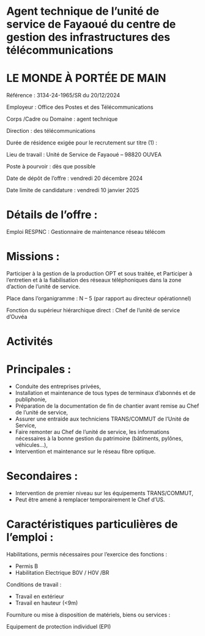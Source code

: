 # Agent technique de l’unité de service de Fayaoué du centre de gestion des infrastructures des télécommunications

# LE MONDE À PORTÉE DE MAIN

Référence : 3134-24-1965/SR du 20/12/2024

Employeur : Office des Postes et des Télécommunications

Corps /Cadre ou Domaine : agent technique

Direction : des télécommunications

Durée de résidence exigée pour le recrutement sur titre (1) :

Lieu de travail : Unité de Service de Fayaoué – 98820 OUVEA

Poste à pourvoir : dès que possible

Date de dépôt de l’offre : vendredi 20 décembre 2024

Date limite de candidature : vendredi 10 janvier 2025

# Détails de l’offre :

Emploi RESPNC : Gestionnaire de maintenance réseau télécom

# Missions :

Participer à la gestion de la production OPT et sous traitée, et Participer à l’entretien et à la fiabilisation des réseaux téléphoniques dans la zone d’action de l’unité de service.

Place dans l’organigramme : N – 5 (par rapport au directeur opérationnel)

Fonction du supérieur hiérarchique direct : Chef de l’unité de service d’Ouvéa

# Activités

# Principales :

- Conduite des entreprises privées,
- Installation et maintenance de tous types de terminaux d’abonnés et de publiphonie,
- Préparation de la documentation de fin de chantier avant remise au Chef de l’unité de service,
- Assurer une entraide aux techniciens TRANS/COMMUT de l’Unité de Service,
- Faire remonter au Chef de l’unité de service, les informations nécessaires à la bonne gestion du patrimoine (bâtiments, pylônes, véhicules…),
- Intervention et maintenance sur le réseau fibre optique.

# Secondaires :

- Intervention de premier niveau sur les équipements TRANS/COMMUT,
- Peut être amené à remplacer temporairement le Chef d’US.

# Caractéristiques particulières de l’emploi :

Habilitations, permis nécessaires pour l’exercice des fonctions :

- Permis B
- Habilitation Electrique B0V / H0V /BR

Conditions de travail :

- Travail en extérieur
- Travail en hauteur (&lt;9m)

Fourniture ou mise à disposition de matériels, biens ou services :

Equipement de protection individuel (EPI)
